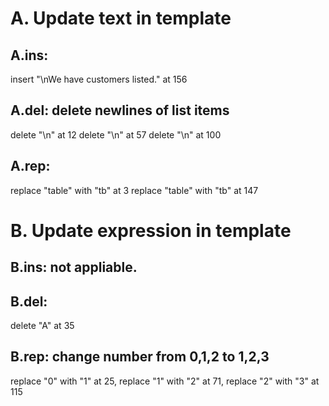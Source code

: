 # A. Update text in template
## A.ins: 
  insert "\nWe have customers listed." at 156

## A.del: delete newlines of list items
  delete "\n" at 12
  delete "\n" at 57
  delete "\n" at 100

## A.rep: 
  replace "table" with "tb" at 3
  replace "table" with "tb" at 147

# B. Update expression in template
## B.ins: not appliable.

## B.del: 
  delete "A" at 35

## B.rep: change number from 0,1,2 to 1,2,3
  replace "0" with "1" at 25, 
  replace "1" with "2" at 71, 
  replace "2" with "3" at 115

